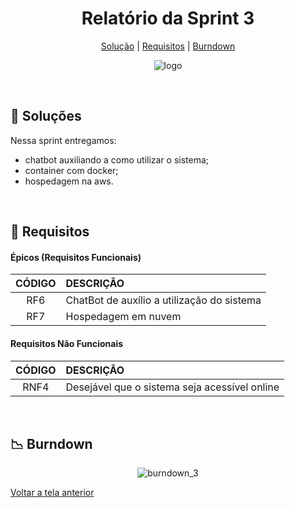 <div align="center" id="menu">

<h1> Relatório da Sprint 3 </h1>

<p>
    <a href="#solucao">Solução</a> | 
    <a href="#requisitos">Requisitos</a> | 
    <a href="#burndown">Burndown</a> 
</p>

![logo](https://github.com/RatanabaOrg/documentacao/assets/100284976/7b21818b-6819-48de-91a1-c8eda618f640)

</div>

<br>

<span id="solucao">

## :pencil: Soluções
 Nessa sprint entregamos:
 - chatbot auxiliando a como utilizar o sistema;
 - container com docker;
 - hospedagem na aws.

<br>

<span id="requisitos">

## :pushpin: Requisitos

 #### Épicos (Requisitos Funcionais) 

| CÓDIGO | DESCRIÇÃO                                                       |
| :----: | :-------------------------------------------------------------- |
|  RF6   | ChatBot de auxílio a utilização do sistema                      |
|  RF7   | Hospedagem em nuvem                                             |

#### Requisitos Não Funcionais  

| CÓDIGO | DESCRIÇÃO                                                |
| :----: | :------------------------------------------------------- |
|  RNF4  | Desejável que o sistema seja acessível online            |

<br>

<span id="burndown">

## :chart_with_downwards_trend: Burndown 
<div align="center">

![burndown_3](https://github.com/user-attachments/assets/026c1a2f-3b30-4f4d-a161-608b772133e6)

</div>

<a href="https://github.com/RatanabaOrg/PLN_Documentacao/tree/main">Voltar a tela anterior</a>
